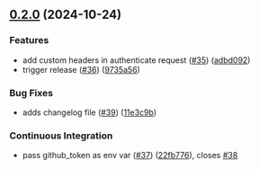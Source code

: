 ## [0.2.0](https://github.com/Basis-Theory/3ds-android/compare/v0.1.0...0.2.0) (2024-10-24)


### Features

* add custom headers in authenticate request ([#35](https://github.com/Basis-Theory/3ds-android/issues/35)) ([adbd092](https://github.com/Basis-Theory/3ds-android/commit/adbd092aa920b8279232d32fb43424b0e5ed5d77))
* trigger release ([#36](https://github.com/Basis-Theory/3ds-android/issues/36)) ([9735a56](https://github.com/Basis-Theory/3ds-android/commit/9735a566abe2654ad37331811e9b2b368a519854))


### Bug Fixes

* adds changelog file ([#39](https://github.com/Basis-Theory/3ds-android/issues/39)) ([11e3c9b](https://github.com/Basis-Theory/3ds-android/commit/11e3c9b7f532622905e772591cb631d1ad7866fb))


### Continuous Integration

* pass github_token as env var ([#37](https://github.com/Basis-Theory/3ds-android/issues/37)) ([22fb776](https://github.com/Basis-Theory/3ds-android/commit/22fb776fca2171f32abb978c74a6d0e93b405a97)), closes [#38](https://github.com/Basis-Theory/3ds-android/issues/38)


